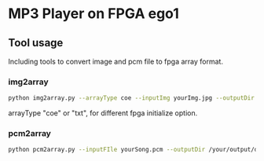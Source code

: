 # MP3 Player on FPGA ego1

## Tool usage

Including tools to convert image and pcm file to fpga array format.

### img2array

```bash
python img2array.py --arrayType coe --inputImg yourImg.jpg --outputDir /your/output/directory --w 240 --h 320
```

arrayType   "coe" or "txt", for different fpga initialize option.


### pcm2array

```bash
python pcm2array.py --inputFIle yourSong.pcm --outputDir /your/output/directory
```